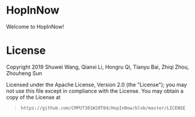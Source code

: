 # HopInNow

Welcome to HopInNow!

# License
Copyright 2019 Shuwei Wang, Qianxi Li, Hongru Qi, Tianyu Bai, Zhiqi Zhou, Zhouheng Sun

Licensed under the Apache License, Version 2.0 (the "License"); you may not use this file except in compliance with the License. You may obtain a copy of the License at
> `https://github.com/CMPUT301W20T04/HopInNow/blob/master/LICENSE` 
